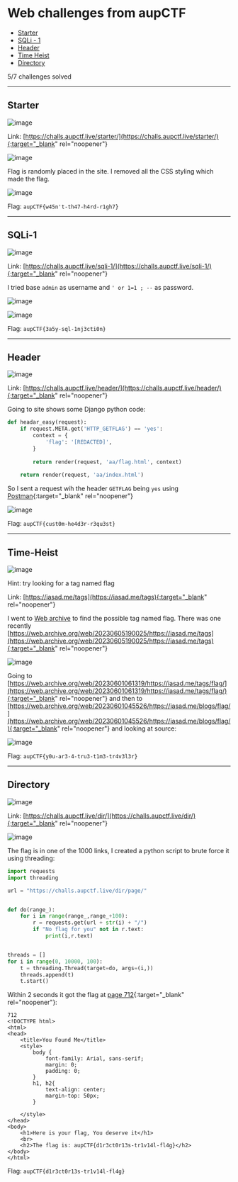 # Web challenges from aupCTF
- [Starter](#starter)
- [SQLi - 1](#sqli-1)
- [Header](#header)
- [Time Heist](#time-heist)
- [Directory](#directory)

5/7 challenges solved

-----

## Starter

![image](https://github.com/jeromepalayoor/ctf-writeups/assets/63996033/6582dbba-0cac-4bec-ad06-f4c37c2be3f1)

Link: [https://challs.aupctf.live/starter/](https://challs.aupctf.live/starter/){:target="_blank" rel="noopener"}

![image](https://github.com/jeromepalayoor/ctf-writeups/assets/63996033/30b5e614-f821-47e4-bd2a-712ce5ecb0bc)

Flag is randomly placed in the site. I removed all the CSS styling which made the flag.

![image](https://github.com/jeromepalayoor/ctf-writeups/assets/63996033/7525456f-aaf6-4168-b69e-26c387eb5805)

Flag: `aupCTF{w45n't-th47-h4rd-r1gh7}`

-----

## SQLi-1

![image](https://github.com/jeromepalayoor/ctf-writeups/assets/63996033/fbd66fca-dbce-4038-b462-49fc7228ba51)

Link: [https://challs.aupctf.live/sqli-1/](https://challs.aupctf.live/sqli-1/){:target="_blank" rel="noopener"}

I tried base `admin` as username and `' or 1=1 ; --` as password.

![image](https://github.com/jeromepalayoor/ctf-writeups/assets/63996033/10d62981-6ac8-49c8-9092-c15c3f18a3bf)

![image](https://github.com/jeromepalayoor/ctf-writeups/assets/63996033/ed2890ca-a957-4e16-aa35-9507e52295e3)

Flag: `aupCTF{3a5y-sql-1nj3cti0n}`

-----
## Header

![image](https://github.com/jeromepalayoor/ctf-writeups/assets/63996033/5dadbc34-0f33-45c2-9120-f6d13d8bbd2f)

Link: [https://challs.aupctf.live/header/](https://challs.aupctf.live/header/){:target="_blank" rel="noopener"}

Going to site shows some Django python code:

```py
def headar_easy(request):
    if request.META.get('HTTP_GETFLAG') == 'yes':
        context = {
            'flag': '[REDACTED]',
        }
        
        return render(request, 'aa/flag.html', context)
    
    return render(request, 'aa/index.html')
```

So I sent a request wih the header `GETFLAG` being `yes` using [Postman](https://web.postman.co/){:target="_blank" rel="noopener"}

![image](https://github.com/jeromepalayoor/ctf-writeups/assets/63996033/f1fb6a9e-d168-44d0-b30d-50432909c9c8)

Flag: `aupCTF{cust0m-he4d3r-r3qu3st}`

-----

## Time-Heist

![image](https://github.com/jeromepalayoor/ctf-writeups/assets/63996033/84e9f2ff-d17d-44de-80a9-869611a002a9)

Hint: try looking for a tag named flag

Link: [https://iasad.me/tags](https://iasad.me/tags){:target="_blank" rel="noopener"}

I went to [Web archive](https://archive.org/) to find the possible tag named flag. There was one recently 
[https://web.archive.org/web/20230605190025/https://iasad.me/tags](https://web.archive.org/web/20230605190025/https://iasad.me/tags){:target="_blank" rel="noopener"}

![image](https://github.com/jeromepalayoor/ctf-writeups/assets/63996033/482e2153-9a2e-4ef2-9760-61ae56d1aa64)

Going to [https://web.archive.org/web/20230601061319/https://iasad.me/tags/flag/](https://web.archive.org/web/20230601061319/https://iasad.me/tags/flag/){:target="_blank" rel="noopener"} and then to [https://web.archive.org/web/20230601045526/https://iasad.me/blogs/flag/](https://web.archive.org/web/20230601045526/https://iasad.me/blogs/flag/){:target="_blank" rel="noopener"} and looking at source:

![image](https://github.com/jeromepalayoor/ctf-writeups/assets/63996033/6659b5bf-bc26-4491-8edf-36e72a7d6ec1)

Flag: `aupCTF{y0u-ar3-4-tru3-t1m3-tr4v3l3r}`

-----

## Directory

![image](https://github.com/jeromepalayoor/ctf-writeups/assets/63996033/f0d8d6c6-5cf9-4b67-b64d-228e087a2661)

Link: [https://challs.aupctf.live/dir/](https://challs.aupctf.live/dir/){:target="_blank" rel="noopener"}

![image](https://github.com/jeromepalayoor/ctf-writeups/assets/63996033/294945b8-7605-427e-9017-f9377594fd49)

The flag is in one of the 1000 links, I created a python script to brute force it using threading:

```py
import requests
import threading

url = "https://challs.aupctf.live/dir/page/"


def do(range_):
    for i in range(range_,range_+100):
        r = requests.get(url + str(i) + "/")
        if "No flag for you" not in r.text:
            print(i,r.text)


threads = []
for i in range(0, 10000, 100):
    t = threading.Thread(target=do, args=(i,))
    threads.append(t)
    t.start()
```

Within 2 seconds it got the flag at [page 712](https://challs.aupctf.live/dir/page/712/){:target="_blank" rel="noopener"}:

```
712
<!DOCTYPE html>
<html>
<head>
    <title>You Found Me</title>
    <style>
        body {
            font-family: Arial, sans-serif;
            margin: 0;
            padding: 0;
        }
        h1, h2{
            text-align: center;
            margin-top: 50px;
        }

    </style>
</head>
<body>
    <h1>Here is your flag, You deserve it</h1>
    <br>
    <h2>The flag is: aupCTF{d1r3ct0r13s-tr1v14l-fl4g}</h2>
</body>
</html>
```

Flag: `aupCTF{d1r3ct0r13s-tr1v14l-fl4g}`
